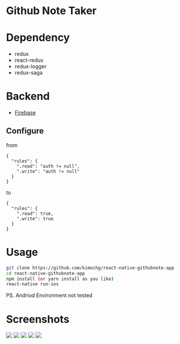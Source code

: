 # Github Note Taker

# Dependency
- redux
- react-redux
- redux-logger
- redux-saga

# Backend
- [Firebase](https://firebase.google.com/)

## Configure
from
```
{
  "rules": {
    ".read": "auth != null",
    ".write": "auth != null"
  }
}
```
to
```
{
  "rules": {
    ".read": true,
    ".write": true
  }
}
```

# Usage

```Bash
git clone https://github.com/kimochg/react-native-githubnote-app
cd react-native-githubnote-app
npm install (or yarn install as you like)
react-native run-ios
```

PS. Andriod Environment not tested


# Screenshots

![](screenshots/ss1.png)
![](screenshots/ss2.png)
![](screenshots/ss3.png)
![](screenshots/ss4.png)
![](screenshots/ss5.png)


